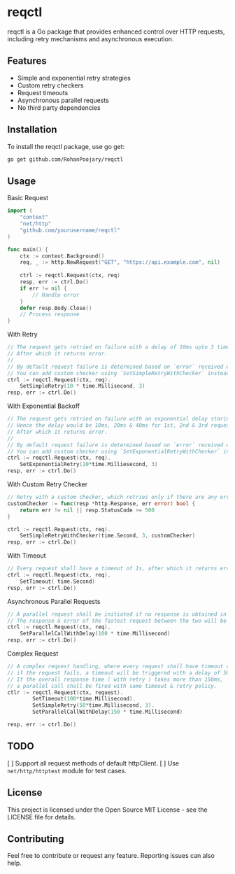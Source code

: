 # reqctl
reqctl is a Go package that provides enhanced control over HTTP requests, including retry mechanisms and asynchronous execution.

## Features

* Simple and exponential retry strategies
* Custom retry checkers
* Request timeouts
* Asynchronous parallel requests
* No third party dependencies

## Installation
To install the reqctl package, use go get:
```bash
go get github.com/RohanPoojary/reqctl
```

## Usage
Basic Request
```go
import (
    "context"
    "net/http"
    "github.com/yourusername/reqctl"
)

func main() {
    ctx := context.Background()
    req, _ := http.NewRequest("GET", "https://api.example.com", nil)
    
    ctrl := reqctl.Request(ctx, req)
    resp, err := ctrl.Do()
    if err != nil {
        // Handle error
    }
    defer resp.Body.Close()
    // Process response
}
```

With Retry
```go
// The request gets retried on failure with a delay of 10ms upto 3 times.
// After which it returns error.
//
// By default request failure is determined based on `error` received while sending request.
// You can add custom checker using `SetSimpleRetryWithChecker` instead of `SetSimpleRetry`
ctrl := reqctl.Request(ctx, req).
    SetSimpleRetry(10 * time.Millisecond, 3)
resp, err := ctrl.Do()
```

With Exponential Backoff
```go
// The request gets retried on failure with an exponential delay staring with 10ms upto 3 times.
// Hence the delay would be 10ms, 20ms & 40ms for 1st, 2nd & 3rd request respectively.
// After which it returns error.
//
// By default request failure is determined based on `error` received while sending request.
// You can add custom checker using `SetExponentialRetryWithChecker` instead of `SetExponentialRetry`
ctrl := reqctl.Request(ctx, req).
    SetExponentialRetry(10*time.Milliesecond, 3)
resp, err := ctrl.Do()
```

With Custom Retry Checker
```go
// Retry with a custom checker, which retries only if there are any errors in api call or api returns 5xx.
customChecker := func(resp *http.Response, err error) bool {
    return err != nil || resp.StatusCode >= 500
}

ctrl := reqctl.Request(ctx, req).
    SetSimpleRetryWithChecker(time.Second, 3, customChecker)
resp, err := ctrl.Do()
```

With Timeout
```go
// Every request shall have a timeout of 1s, after which it returns error.
ctrl := reqctl.Request(ctx, req).
    SetTimeout( time.Second)
resp, err := ctrl.Do()
```

Asynchronous Parallel Requests
```go
// A parallel request shall be initiated if no response is obtained in 100ms ( doesnt matter if its failure or successful ).
// The response & error of the fastest request between the two will be returned.
ctrl := reqctl.Request(ctx, req).
    SetParallelCallWithDelay(100 * time.Millisecond)
resp, err := ctrl.Do()
```

Complex Request
```go
// A complex request handling, where every request shall have timeout of 100ms,
// if the request fails, a timeout will be triggered with a delay of 50ms upto 3 times.
// If the overall response time ( with retry ) takes more than 150ms,
// a parallel call shall be fired with same timeout & retry policy.
ctlr := reqctl.Request(ctx, request).
		SetTimeout(100*time.Millisecond).
		SetSimpleRetry(50*time.Millisecond, 3).
		SetParallelCallWithDelay(150 * time.Millisecond)

resp, err := ctrl.Do()
```

## TODO
[ ] Support all request methods of default httpClient.
[ ] Use `net/http/httptest` module for test cases.

## License
This project is licensed under the Open Source MIT License - see the LICENSE file for details.

## Contributing
Feel free to contribute or request any feature. Reporting issues can also help.
